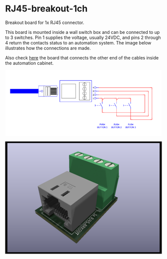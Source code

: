 # RJ45-breakout-1ch

Breakout board for 1x RJ45 connector.

This board is mounted inside a wall switch box and can be connected to up to 3 switches. Pin 1 supplies the voltage, usually 24VDC, and pins 2 through 4 return the contacts status to an automation system. The image below illustrates how the connections are made.

Also check [here](https://github.com/thermseekr/RJ45-breakout-8ch) the board that connects the other end of the cables inside the automation cabinet.

![alt text](https://github.com/thermseekr/RJ45-breakout-1ch/blob/main/V1/Conections.png "Switch connections")

![alt text](https://github.com/thermseekr/RJ45-breakout-1ch/blob/main/V1/RJ45-breakout-1ch-V1.png "RJ45-breakout-1ch")
